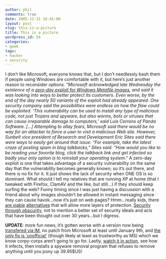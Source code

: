 ```yaml
---
author: phil
comments: true
date: 2005-12-31 18:41:00
layout: post
slug: this-is-a-picture
title: This is a picture
wordpress_id: 54
categories:
- geek
tags:
- hacker
- security
---
```


I don’t like Microsoft, everyone knows that, but I don’t needlessly bash them if people using Windows are comfortable with it, but here’s just another reason to reconsider options.  ”_Microsoft acknowledged late Wednesday the existence of a [zero-day exploit for Windows Metafile images](http://www.betanews.com/article/MS_Confirms_WMF_Flaw_Variants_Spread/1135888538), and said it was looking into ways to better protect its customers. Even worse, by the end of the day nearly 50 variants of the exploit had already appeared. One security company said the possibilities were endless on how the flaw could be exploited. ‘This vulnerability can be used to install any type of malicious code, not just Trojans and spyware, but also worms, bots or viruses that can cause irreparable damage to computers,’ said Luis Corrons of Panda Software. […] Attempting to allay fears, Microsoft said there would be no way for an attacker to force a user to visit a malicious Web site. However, Sunbelt vice president of Research and Development Eric Sites said there were ways to easily get around that issue. “For example, take the latest craze of posting spam in blog talkbacks,” Sites said. “How would you like to be reading your favorite blog, click the talkback link and get infected so badly your only option is to reinstall your operating system_.”  A zero-day exploit is one that takes advantage of a security vulnerability on the same day that the vulnerability becomes generally known; so it’s out there, and there is no fix for it.  It just shows the lack of security when ONE OS is so dominant.  What should I tell my relatives that are running XP at home (that I tweaked with Firefox, ClamAV and the like, but still…) if they should keep surfing the web?  Funny timing since I was just having a discussion with a friend about why images shouldn’t be allowed in instant messaging since they can cause havok…now it’s just on web pages?  Hmm…really kids, there [are viable](http://apple.com/) [alternatives](http://ubuntulinux.com/) that will allow more layers of protection.  [Security through obscurity](http://en.wikipedia.org/wiki/Security_through_obscurity), not to mention a better set of security ideals and acls that have been thought out over 30 years…but I digress.

**UPDATE**: more fun news, it’s gotten worse with a version now being [transfered via IM](http://www.viruslist.com/en/weblog?discuss=176892530&return=1), no patch from Microsoft at least until January 9th, and [the only fix is ‘unofficial’](http://isc.sans.org/diary.php?storyid=996) (though likely at least as trustworthy as MS) which we know corpy-corps aren’t going to go for.  Lastly, [watch it in action](http://www.websensesecuritylabs.com/images/alerts/wmf-movie.wmv), see how it infects, then installs a spyware removal program that refuses to remove anything until you pony up 39.95$US!
